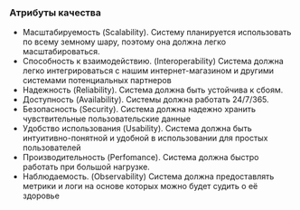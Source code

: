 ### Атрибуты качества

* Масштабируемость (Scalability). Систему планируется использовать по всему земному шару, поэтому она должна легко масштабироваться.
* Способность к взаимодействию. (Interoperability) Система должна легко интегрироваться с нашим интернет-магазином и другими системами потенциальных партнеров
* Надежность (Reliability). Система должна быть устойчива к сбоям.
* Доступность (Availability). Системы должна работать 24/7/365.
* Безопасность (Security). Система должна надежно хранить чувствительные пользовательские данные
* Удобство использования (Usability). Система должна быть интуитивно-понятной и удобной в использовании для простых пользователей
* Производительность (Perfomance). Система должна быстро работать при большой нагрузке.
* Наблюдаемость. (Observability) Система должна предоставлять метрики и логи на основе которых можно будет судить о её здоровье